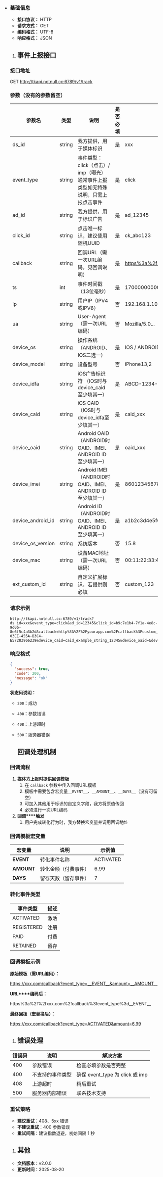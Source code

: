 - ### 基础信息

    - **接口协议：** HTTP
    - **请求方式：** GET
    - **编码格式：** UTF-8
    - **响应格式：** JSON

    1. ## 事件上报接口

    ### 接口地址

    GET http://tkapi.notnull.cc:6789/v1/track

    ### 参数（没有的参数留空）

    | 参数名            | 类型   | 说明                                                         | 是否必填 | 示例                                                         |
    | ----------------- | ------ | ------------------------------------------------------------ | -------- | ------------------------------------------------------------ |
    | ds_id             | string | 我方提供，用于媒体标识                                       | 是       | xxx                                                          |
    | event_type        | string | 事件类型：click（点击）/ imp（曝光） 通常事件上报类型如无特殊说明，只需上报点击事件 | 是       | click                                                        |
    | ad_id             | string | 我方提供，用于标识广告                                       | 是       | ad_12345                                                     |
    | click_id          | string | 点击唯一标识，建议使用随机UUID                               | 是       | ck_abc123                                                    |
    | callback          | string | 回调URL（需一次URL编码，见回调说明）                         | 是       | [https%3a%2f%2fxxx.com](http://https%3a%2f%2fxxx.com)%2fcallback%3fevent_type%3d__EVENT__ |
    | ts                | int    | 事件时间戳（13位毫秒）                                       | 是       | 1700000000000                                                |
    | ip                | string | 用户IP（IPV4或IPV6）                                         | 否       | 192.168.1.100                                                |
    | ua                | string | User-Agent（需一次URL编码）                                  | 否       | Mozilla/5.0...                                               |
    | device_os         | string | 操作系统（ANDROID、IOS二选一）                               | 是       | IOS / ANDROID                                                |
    | device_model      | string | 设备型号                                                     | 否       | iPhone13,2                                                   |
    | device_idfa       | string | iOS广告标识符 （IOS时与device_caid至少填其一）               | 是       | ABCD-1234-...                                                |
    | device_caid       | string | iOS CAID （IOS时与device_idfa至少填其一）                    | 是       | caid_xxx                                                     |
    | device_oaid       | string | Android OAID  （ANDROID时OAID、IMEI、ANDROID ID至少填其一）  | 是       | oaid_xxx                                                     |
    | device_imei       | string | Android IMEI  （ANDROID时OAID、IMEI、ANDROID ID至少填其一）  | 是       | 860123456789012                                              |
    | device_android_id | string | Android ID  （ANDROID时OAID、IMEI、ANDROID ID至少填其一）    | 是       | a1b2c3d4e5f6                                                 |
    | device_os_version | string | 系统版本                                                     | 否       | 15.8                                                         |
    | device_mac        | string | 设备MAC地址（需一次URL编码）                                 | 否       | 00:11:22:33:44:55                                            |
    | ext_custom_id     | string | 自定义扩展标识，若提供则必填                                 | 否       | custom_123                                                   |

    ### 请求示例

    ```Plain
    http://tkapi.notnull.cc:6789/v1/track?ds_id=xxx&event_type=click&ad_id=12345&click_id=b9c7e1b4-7f1a-4e8c-9d0b-8e6f5c4a3b2d&callback=http%3A%2F%2Fyourapp.com%2Fcallback%3Fcustom_param%3D123&ts=1700000000000&ip=198.51.100.1&ua=Mozilla%2F5.0%20(iPhone%3B%20CPU%20iPhone%20OS%2015_8%20like%20Mac%20OS%20X)%20AppleWebKit%2F605.1.15%20(KHTML%2C%20like%20Gecko)%20Version%2F15.0%20Mobile%2F15E148%20Safari%2F604.1&device_os=IOS&device_model=iPhone13,2&device_idfa=AEBE52E7-03EE-455A-B3C4-E57283966239&device_caid=caid_example_string_12345&device_oaid=&device_imei=&device_android_id=&device_os_version=15.8&device_mac=02:00:00:%2000:00:00&ext_custom_id=xxx
    ```

    ### 响应格式

    ```JSON
    {
      "success": true,
      "code": 200,
      "message": "ok"
    }
    ```

    **状态码说明：**

    - `200`：成功

    - `400`：参数错误

    - `408`：上游超时

    - `500`：服务器错误

        ## 回调处理机制

    ### 回调流程

    1. **媒体方上报时提供****回调****模板**
        1. 在 `callback` 参数中传入回调URL模板
        2. 模板中需要包含宏变量`__EVENT__`、`__AMOUNT__`、`__DAYS__`（没有可留空）
        3. 可加入其他用于标识的自定义字段，我方将原值传回
        4. 必须进行一次URL编码
    2. **回调****触发**
        1. 用户完成转化行为时，我方替换宏变量并调用回调地址

    ### 回调模板宏变量

    | 宏变量     | 说明                 | 示例值    |
    | ---------- | -------------------- | --------- |
    | __EVENT__  | 转化事件名称         | ACTIVATED |
    | __AMOUNT__ | 转化金额（付费事件） | 6.99      |
    | __DAYS__   | 留存天数（留存事件） | 7         |

    ### 转化事件类型

    | 事件类型   | 描述 |
    | ---------- | ---- |
    | ACTIVATED  | 激活 |
    | REGISTERED | 注册 |
    | PAID       | 付费 |
    | RETAINED   | 留存 |

    ### 回调模板示例

    **原始模板（需****URL****编码）：**

    https://xxx.com/callback?event_type=__EVENT__&amount=__AMOUNT__

    **URL****编码后：**

    https%3a%2f%2fxxx.com%2fcallback%3fevent_type%3d__EVENT__

    **最终回拨（宏替换后）：**

    https://xxx.com/callback?event_type=ACTIVATED&amount=6.99

    1. ## 错误处理

    | 错误码 | 说明             | 解决方案                        |
    | ------ | ---------------- | ------------------------------- |
    | 400    | 参数错误         | 检查必填参数是否完整            |
    | 400    | 不支持的事件类型 | 确保 event_type 为 click 或 imp |
    | 408    | 上游超时         | 稍后重试                        |
    | 500    | 服务器内部错误   | 联系技术支持                    |

    ### 重试策略

    - **建议重试**：408、5xx 错误
    - **不建议重试**：400 参数错误
    - **重试间隔**：建议指数退避，初始间隔 1 秒

    1. ## 其他

    - **文档版本**：v2.0.0
    - **更新时间**：2025-08-20
